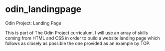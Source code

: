 # odin_landingpage
Odin Project: Landing Page

This is part of The Odin Project curriculum. I will use an array of skills coming from HTML and CSS in order to build a website landing page which follows as closely as possible the one provided as an example by TOP.